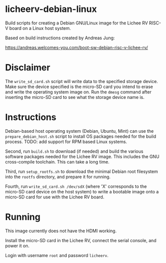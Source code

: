 # licheerv-debian-linux

Build scripts for creating a Debian GNU/Linux image for the Lichee RV
RISC-V board on a Linux host system.

Based on build instructions created by Andreas Jung:

https://andreas.welcomes-you.com/boot-sw-debian-risc-v-lichee-rv/

Disclaimer
==========

The `write_sd_card.sh` script will write data to the specified storage device. Make sure
the device specified is the micro-SD card you intend to erase and write the
operating system image on. Run the `dmesg` command after inserting
the micro-SD card to see what the storage device name is.

Instructions
============

Debian-based host operating system (Debian, Ubuntu, Mint) can use the
`prepare_debian_host.sh` script to install OS packages needed for the
build process.  TODO: add support for RPM based Linux systems.

Second, run `build.sh` to download (if needed) and build the various
software packages needed for the Lichee RV image. This includes the GNU
cross-compile toolchain.  This can take a long time.

Third, run `setup_rootfs.sh` to download the minimal Debian root
filesystem into the `rootfs` directory, and prepare it for running.

Fourth, run `write_sd_card.sh /dev/sdX` (where 'X' corresponds to the micro-SD card
device on the host system) to write a bootable image onto a micro-SD
card for use with the Lichee RV board.

Running
=======

This image currently does not have the HDMI working.

Install the micro-SD card in the Lichee RV, connect the serial console,
and power it on.

Login with username `root` and password `licheerv`.
